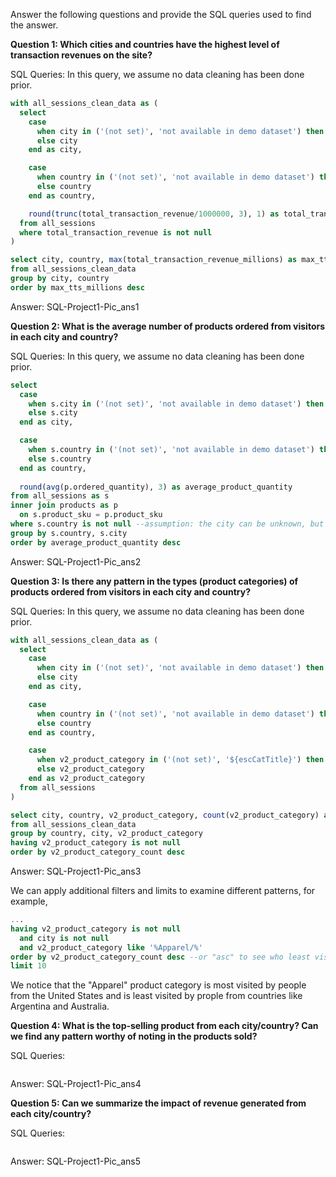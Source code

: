 Answer the following questions and provide the SQL queries used to find the answer.
    
**Question 1: Which cities and countries have the highest level of transaction revenues on the site?**

SQL Queries: In this query, we assume no data cleaning has been done prior.
```sql
with all_sessions_clean_data as (
  select
    case
      when city in ('(not set)', 'not available in demo dataset') then null
      else city
    end as city,

    case
      when country in ('(not set)', 'not available in demo dataset') then null
      else country
    end as country,

    round(trunc(total_transaction_revenue/1000000, 3), 1) as total_transaction_revenue_millions
  from all_sessions
  where total_transaction_revenue is not null
)

select city, country, max(total_transaction_revenue_millions) as max_tts_millions
from all_sessions_clean_data
group by city, country
order by max_tts_millions desc
```

Answer:
SQL-Project1-Pic_ans1

**Question 2: What is the average number of products ordered from visitors in each city and country?**

SQL Queries: In this query, we assume no data cleaning has been done prior.
```sql
select
  case
    when s.city in ('(not set)', 'not available in demo dataset') then null
    else s.city
  end as city,

  case
    when s.country in ('(not set)', 'not available in demo dataset') then null
    else s.country
  end as country,
	
  round(avg(p.ordered_quantity), 3) as average_product_quantity	
from all_sessions as s
inner join products as p
  on s.product_sku = p.product_sku
where s.country is not null --assumption: the city can be unknown, but the country cannot; if filter not used, query would return a total of 428 rows
group by s.country, s.city
order by average_product_quantity desc
```

Answer: 
SQL-Project1-Pic_ans2

**Question 3: Is there any pattern in the types (product categories) of products ordered from visitors in each city and country?**

SQL Queries: In this query, we assume no data cleaning has been done prior.
```sql
with all_sessions_clean_data as (
  select
    case
      when city in ('(not set)', 'not available in demo dataset') then null
      else city
    end as city,

    case
      when country in ('(not set)', 'not available in demo dataset') then null
      else country
    end as country,

    case
      when v2_product_category in ('(not set)', '${escCatTitle}') then null
      else v2_product_category
    end as v2_product_category
  from all_sessions
)

select city, country, v2_product_category, count(v2_product_category) as v2_product_category_count
from all_sessions_clean_data
group by country, city, v2_product_category
having v2_product_category is not null
order by v2_product_category_count desc
```

Answer:
SQL-Project1-Pic_ans3

We can apply additional filters and limits to examine different patterns, for example, 
```sql
...
having v2_product_category is not null
  and city is not null
  and v2_product_category like '%Apparel/%'
order by v2_product_category_count desc --or "asc" to see who least visits the site
limit 10
```
We notice that the "Apparel" product category is most visited by people from the United States and is least visited by prople from countries like Argentina and Australia.

**Question 4: What is the top-selling product from each city/country? Can we find any pattern worthy of noting in the products sold?**

SQL Queries:
```

```

Answer:
SQL-Project1-Pic_ans4

**Question 5: Can we summarize the impact of revenue generated from each city/country?**

SQL Queries:
```

```

Answer:
SQL-Project1-Pic_ans5
